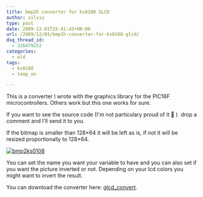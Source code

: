 ```yaml
---
title: bmp2h converter for ks0108 GLCD
author: silviu
type: post
date: 2009-12-01T15:41:43+00:00
url: /2009/12/01/bmp2h-converter-for-ks0108-glcd/
dsq_thread_id:
  - 326479252
categories:
  - old
tags:
  - ks0108
  - temp_on

---
```

This is a converter I wrote with the graphics library for the PIC16F microcontrollers. Others work but this one works for sure.

If you want to see the source code (I'm not particulary proud of it 🙂 )  drop a comment and I'll send it to you.

If the bitmap is smaller than 128&#215;64 it will be left as is, if not it will be resized proportionally to 128&#215;64.

[![bmp2ks0108](/blog/images/2009/bmp2ks0108.jpg) ][1]

You can set the name you want your variable to have and you can also set if you want the picture inverted or not. Depending on your lcd colors you might want to invert the result.

You can download the converter here: [glcd_convert][2].

 [1]: http://blog.silviuvulcan.ro/wp-content/uploads/sites/2/2009/12/bmp2ks0108.jpg
 [2]: http://blog.silviuvulcan.ro/wp-content/uploads/sites/2/2009/12/glcd_convert.zip